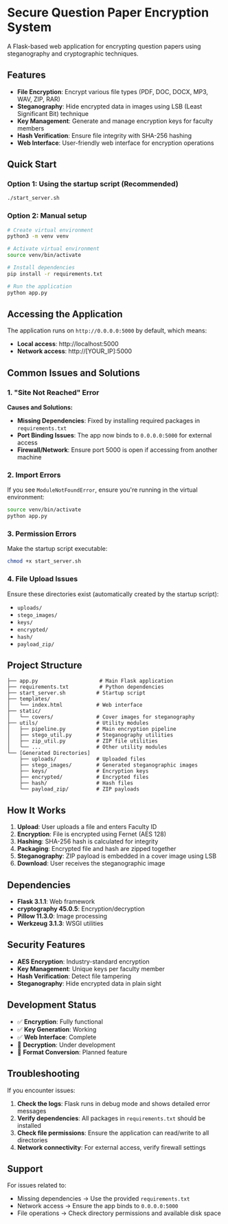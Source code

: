 # Secure Question Paper Encryption System

A Flask-based web application for encrypting question papers using steganography and cryptographic techniques.

## Features

- **File Encryption**: Encrypt various file types (PDF, DOC, DOCX, MP3, WAV, ZIP, RAR)
- **Steganography**: Hide encrypted data in images using LSB (Least Significant Bit) technique
- **Key Management**: Generate and manage encryption keys for faculty members
- **Hash Verification**: Ensure file integrity with SHA-256 hashing
- **Web Interface**: User-friendly web interface for encryption operations

## Quick Start

### Option 1: Using the startup script (Recommended)
```bash
./start_server.sh
```

### Option 2: Manual setup
```bash
# Create virtual environment
python3 -m venv venv

# Activate virtual environment
source venv/bin/activate

# Install dependencies
pip install -r requirements.txt

# Run the application
python app.py
```

## Accessing the Application

The application runs on `http://0.0.0.0:5000` by default, which means:
- **Local access**: http://localhost:5000
- **Network access**: http://[YOUR_IP]:5000

## Common Issues and Solutions

### 1. "Site Not Reached" Error

**Causes and Solutions:**

- **Missing Dependencies**: Fixed by installing required packages in `requirements.txt`
- **Port Binding Issues**: The app now binds to `0.0.0.0:5000` for external access
- **Firewall/Network**: Ensure port 5000 is open if accessing from another machine

### 2. Import Errors

If you see `ModuleNotFoundError`, ensure you're running in the virtual environment:
```bash
source venv/bin/activate
python app.py
```

### 3. Permission Errors

Make the startup script executable:
```bash
chmod +x start_server.sh
```

### 4. File Upload Issues

Ensure these directories exist (automatically created by the startup script):
- `uploads/`
- `stego_images/`
- `keys/`
- `encrypted/`
- `hash/`
- `payload_zip/`

## Project Structure

```
├── app.py                    # Main Flask application
├── requirements.txt          # Python dependencies
├── start_server.sh          # Startup script
├── templates/
│   └── index.html           # Web interface
├── static/
│   └── covers/              # Cover images for steganography
├── utils/                   # Utility modules
│   ├── pipeline.py          # Main encryption pipeline
│   ├── stego_util.py        # Steganography utilities
│   ├── zip_util.py          # ZIP file utilities
│   └── ...                  # Other utility modules
└── [Generated Directories]
    ├── uploads/             # Uploaded files
    ├── stego_images/        # Generated steganographic images
    ├── keys/                # Encryption keys
    ├── encrypted/           # Encrypted files
    ├── hash/                # Hash files
    └── payload_zip/         # ZIP payloads
```

## How It Works

1. **Upload**: User uploads a file and enters Faculty ID
2. **Encryption**: File is encrypted using Fernet (AES 128)
3. **Hashing**: SHA-256 hash is calculated for integrity
4. **Packaging**: Encrypted file and hash are zipped together
5. **Steganography**: ZIP payload is embedded in a cover image using LSB
6. **Download**: User receives the steganographic image

## Dependencies

- **Flask 3.1.1**: Web framework
- **cryptography 45.0.5**: Encryption/decryption
- **Pillow 11.3.0**: Image processing
- **Werkzeug 3.1.3**: WSGI utilities

## Security Features

- **AES Encryption**: Industry-standard encryption
- **Key Management**: Unique keys per faculty member
- **Hash Verification**: Detect file tampering
- **Steganography**: Hide encrypted data in plain sight

## Development Status

- ✅ **Encryption**: Fully functional
- ✅ **Key Generation**: Working
- ✅ **Web Interface**: Complete
- 🚧 **Decryption**: Under development
- 🚧 **Format Conversion**: Planned feature

## Troubleshooting

If you encounter issues:

1. **Check the logs**: Flask runs in debug mode and shows detailed error messages
2. **Verify dependencies**: All packages in `requirements.txt` should be installed
3. **Check file permissions**: Ensure the application can read/write to all directories
4. **Network connectivity**: For external access, verify firewall settings

## Support

For issues related to:
- Missing dependencies → Use the provided `requirements.txt`
- Network access → Ensure the app binds to `0.0.0.0:5000`
- File operations → Check directory permissions and available disk space